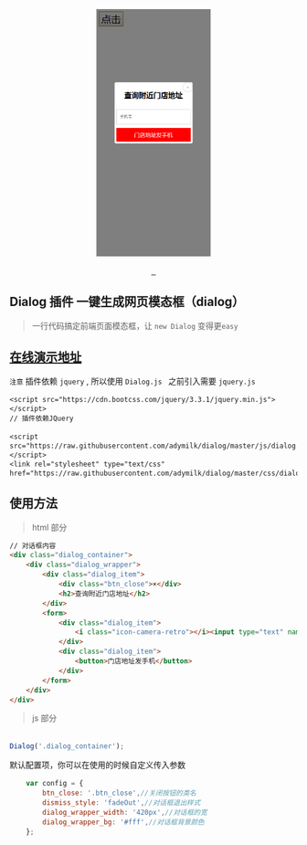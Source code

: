 <p align="center">
  <img src="https://raw.githubusercontent.com/adymilk/dialog/master/img/1.png" alt="" width=200>
</p>
<p align="center">
  <a href="https://travis-ci.org/adymilk/dialog">
    <img src="https://travis-ci.org/LeachZhou/blog.svg?branch=master" alt="">
  </a>
  <a href="https://github.com/adymilk/dialog/releases">
    <img src="https://img.shields.io/github/release/LeachZhou/blog.svg" alt="">
  </a>
  <a href="https://github.com/adymilk/dialog/blob/master/LICENSE">
     <img src="https://img.shields.io/github/license/LeachZhou/blog.svg" alt="">
  </a>
</p>

## Dialog 插件 一键生成网页模态框（dialog） 

> 一行代码搞定前端页面模态框，让 `new Dialog` 变得更`easy`


## [在线演示地址](https://adymilk.github.io/dialog/)


`注意` 插件依赖 `jquery` , 所以使用 `Dialog.js ` 之前引入需要 `jquery.js`

```
<script src="https://cdn.bootcss.com/jquery/3.3.1/jquery.min.js"></script>
// 插件依赖JQuery 

<script src="https://raw.githubusercontent.com/adymilk/dialog/master/js/dialog.js"></script>
<link rel="stylesheet" type="text/css" href="https://raw.githubusercontent.com/adymilk/dialog/master/css/dialog.css">
```


## 使用方法

> html 部分
```html
// 对话框内容
<div class="dialog_container">
    <div class="dialog_wrapper">
        <div class="dialog_item">
            <div class="btn_close">×</div>
            <h2>查询附近门店地址</h2>               
        </div>
        <form>
            <div class="dialog_item">
                <i class="icon-camera-retro"></i><input type="text" name="tel" placeholder="手机号">
            </div>
            <div class="dialog_item">
                <button>门店地址发手机</button>
            </div>
        </form>
    </div>
</div>
```

> js 部分


```javascript

Dialog('.dialog_container');
```

默认配置项，你可以在使用的时候自定义传入参数
```JavaScript
    var config = {
        btn_close: '.btn_close',//关闭按钮的类名
        dismiss_style: 'fadeOut',//对话框退出样式
        dialog_wrapper_width: '420px',//对话框的宽
        dialog_wrapper_bg: '#fff',//对话框背景颜色
    };
```

